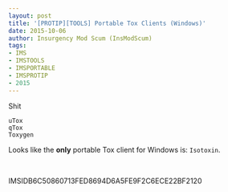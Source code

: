 ```yaml
---
layout: post
title: '[PROTIP][TOOLS] Portable Tox Clients (Windows)'
date: 2015-10-06
author: Insurgency Mod Scum (InsModScum)
tags:
- IMS
- IMSTOOLS
- IMSPORTABLE
- IMSPROTIP
- 2015
---
```


Shit

```
uTox
qTox
Toxygen
```

Looks like the **only** portable Tox client for Windows is: `Isotoxin`.

<br>

IMSIDB6C50860713FED8694D6A5FE9F2C6ECE22BF2120